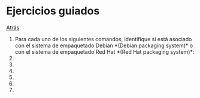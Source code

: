 # Ejercicios guiados
<a href=../README.md>Atrás</a>

<ol>
    <li>Para cada uno de los siguientes comandos, identifique si está asociado con el sistema de empaquetado Debian *(Debian packaging system)* o con el sistema de empaquetado Red Hat *(Red Hat packaging system)*:</li>
    <li></li>
    <li></li>
    <li></li>
    <li></li>
    <li></li>
    <li></li>
</ol>